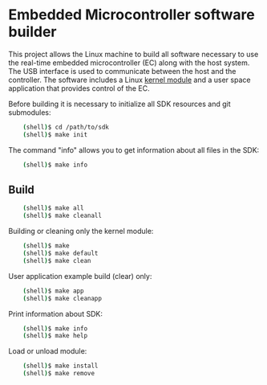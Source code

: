 Embedded Microcontroller software builder
=========================================

This project allows the Linux machine to build all software necessary
to use the real-time embedded microcontroller (EC) along with the host
system. The USB interface is used to communicate between the host and
the controller. The software includes a Linux [kernel module] and a
user space application that provides control of the EC.

Before building it is necessary to initialize all SDK resources and
git submodules:

```bash
	(shell)$ cd /path/to/sdk
	(shell)$ make init
```
The command "info" allows you to get information about all files in
the SDK:

```bash
	(shell)$ make info
```

Build
-----
```bash
	(shell)$ make all
	(shell)$ make cleanall
```

Building or cleaning only the kernel module:

```bash
	(shell)$ make
	(shell)$ make default
	(shell)$ make clean
```

User application example build (clear) only:

```bash
	(shell)$ make app
	(shell)$ make cleanapp
```

Print information about SDK:

```bash
	(shell)$ make info
	(shell)$ make help
```

Load or unload module:

```bash
	(shell)$ make install
	(shell)$ make remove
```

[kernel module]: https://github.com/maxpoliak/fabric-ec
